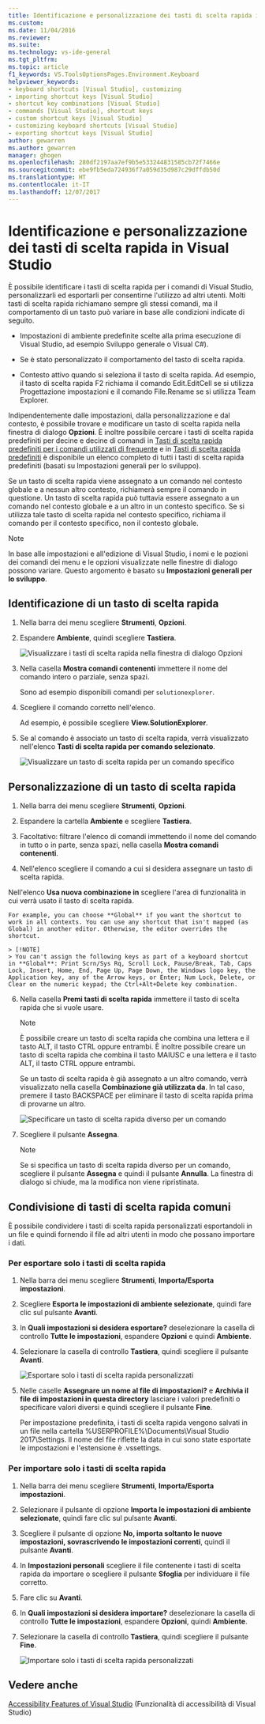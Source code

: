 ```yaml
---
title: Identificazione e personalizzazione dei tasti di scelta rapida in Visual Studio | Microsoft Docs
ms.custom: 
ms.date: 11/04/2016
ms.reviewer: 
ms.suite: 
ms.technology: vs-ide-general
ms.tgt_pltfrm: 
ms.topic: article
f1_keywords: VS.ToolsOptionsPages.Environment.Keyboard
helpviewer_keywords:
- keyboard shortcuts [Visual Studio], customizing
- importing shortcut keys [Visual Studio]
- shortcut key combinations [Visual Studio]
- commands [Visual Studio], shortcut keys
- custom shortcut keys [Visual Studio]
- customizing keyboard shortcuts [Visual Studio]
- exporting shortcut keys [Visual Studio]
author: gewarren
ms.author: gewarren
manager: ghogen
ms.openlocfilehash: 280df2197aa7ef9b5e533244831585cb72f7466e
ms.sourcegitcommit: ebe9fb5eda724936f7a059d35d987c29dffdb50d
ms.translationtype: HT
ms.contentlocale: it-IT
ms.lasthandoff: 12/07/2017
---
```

# <a name="identifying-and-customizing-keyboard-shortcuts-in-visual-studio"></a>Identificazione e personalizzazione dei tasti di scelta rapida in Visual Studio

È possibile identificare i tasti di scelta rapida per i comandi di Visual Studio, personalizzarli ed esportarli per consentirne l'utilizzo ad altri utenti. Molti tasti di scelta rapida richiamano sempre gli stessi comandi, ma il comportamento di un tasto può variare in base alle condizioni indicate di seguito.

- Impostazioni di ambiente predefinite scelte alla prima esecuzione di Visual Studio, ad esempio Sviluppo generale o Visual C#).

- Se è stato personalizzato il comportamento del tasto di scelta rapida.

- Contesto attivo quando si seleziona il tasto di scelta rapida. Ad esempio, il tasto di scelta rapida F2 richiama il comando Edit.EditCell se si utilizza Progettazione impostazioni e il comando File.Rename se si utilizza Team Explorer.

Indipendentemente dalle impostazioni, dalla personalizzazione e dal contesto, è possibile trovare e modificare un tasto di scelta rapida nella finestra di dialogo **Opzioni**. È inoltre possibile cercare i tasti di scelta rapida predefiniti per decine e decine di comandi in [Tasti di scelta rapida predefiniti per i comandi utilizzati di frequente](../ide/default-keyboard-shortcuts-for-frequently-used-commands-in-visual-studio.md) e in [Tasti di scelta rapida predefiniti](../ide/default-keyboard-shortcuts-in-visual-studio.md) è disponibile un elenco completo di tutti i tasti di scelta rapida predefiniti (basati su Impostazioni generali per lo sviluppo).

Se un tasto di scelta rapida viene assegnato a un comando nel contesto globale e a nessun altro contesto, richiamerà sempre il comando in questione. Un tasto di scelta rapida può tuttavia essere assegnato a un comando nel contesto globale e a un altro in un contesto specifico. Se si utilizza tale tasto di scelta rapida nel contesto specifico, richiama il comando per il contesto specifico, non il contesto globale.

> [!NOTE]
> In base alle impostazioni e all'edizione di Visual Studio, i nomi e le pozioni dei comandi dei menu e le opzioni visualizzate nelle finestre di dialogo possono variare. Questo argomento è basato su **Impostazioni generali per lo sviluppo**.

## <a name="identifying-a-keyboard-shortcut"></a>Identificazione di un tasto di scelta rapida

1. Nella barra dei menu scegliere **Strumenti**, **Opzioni**.

2. Espandere **Ambiente**, quindi scegliere **Tastiera**.

   ![Visualizzare i tasti di scelta rapida nella finestra di dialogo Opzioni](../ide/media/optionskeyboard.png "OptionsKeyboard")

3. Nella casella **Mostra comandi contenenti** immettere il nome del comando intero o parziale, senza spazi.

   Sono ad esempio disponibili comandi per `solutionexplorer`.

4. Scegliere il comando corretto nell'elenco.

    Ad esempio, è possibile scegliere **View.SolutionExplorer**.

5. Se al comando è associato un tasto di scelta rapida, verrà visualizzato nell'elenco **Tasti di scelta rapida per comando selezionato**.

   ![Visualizzare un tasto di scelta rapida per un comando specifico](../ide/media/viewshortcut.png "ViewShortcut")

## <a name="customizing-a-keyboard-shortcut"></a>Personalizzazione di un tasto di scelta rapida

1. Nella barra dei menu scegliere **Strumenti**, **Opzioni**.

2. Espandere la cartella **Ambiente** e scegliere **Tastiera**.

3. Facoltativo: filtrare l'elenco di comandi immettendo il nome del comando in tutto o in parte, senza spazi, nella casella **Mostra comandi contenenti**.

4. Nell'elenco scegliere il comando a cui si desidera assegnare un tasto di scelta rapida.

Nell'elenco **Usa nuova combinazione in** scegliere l'area di funzionalità in cui verrà usato il tasto di scelta rapida.

    For example, you can choose **Global** if you want the shortcut to work in all contexts. You can use any shortcut that isn't mapped (as Global) in another editor. Otherwise, the editor overrides the shortcut.

    > [!NOTE]
    > You can't assign the following keys as part of a keyboard shortcut in **Global**: Print Scrn/Sys Rq, Scroll Lock, Pause/Break, Tab, Caps Lock, Insert, Home, End, Page Up, Page Down, the Windows logo key, the Application key, any of the Arrow keys, or Enter; Num Lock, Delete, or Clear on the numeric keypad; the Ctrl+Alt+Delete key combination.

6. Nella casella **Premi tasti di scelta rapida** immettere il tasto di scelta rapida che si vuole usare.

    > [!NOTE]
    > È possibile creare un tasto di scelta rapida che combina una lettera e il tasto ALT, il tasto CTRL oppure entrambi. È inoltre possibile creare un tasto di scelta rapida che combina il tasto MAIUSC e una lettera e il tasto ALT, il tasto CTRL oppure entrambi.

     Se un tasto di scelta rapida è già assegnato a un altro comando, verrà visualizzato nella casella **Combinazione già utilizzata da**. In tal caso, premere il tasto BACKSPACE per eliminare il tasto di scelta rapida prima di provarne un altro.

    ![Specificare un tasto di scelta rapida diverso per un comando](../ide/media/reassignshortcut.png "ReassignShortcut")

7. Scegliere il pulsante **Assegna**.

    > [!NOTE]
    > Se si specifica un tasto di scelta rapida diverso per un comando, scegliere il pulsante **Assegna** e quindi il pulsante **Annulla**. La finestra di dialogo si chiude, ma la modifica non viene ripristinata.

## <a name="sharing-custom-keyboard-shortcuts"></a>Condivisione di tasti di scelta rapida comuni

È possibile condividere i tasti di scelta rapida personalizzati esportandoli in un file e quindi fornendo il file ad altri utenti in modo che possano importare i dati.

### <a name="to-export-only-keyboard-shortcuts"></a>Per esportare solo i tasti di scelta rapida

1. Nella barra dei menu scegliere **Strumenti**, **Importa/Esporta impostazioni**.

2. Scegliere **Esporta le impostazioni di ambiente selezionate**, quindi fare clic sul pulsante **Avanti**.

3. In **Quali impostazioni si desidera esportare?** deselezionare la casella di controllo **Tutte le impostazioni**, espandere **Opzioni** e quindi **Ambiente**.

4. Selezionare la casella di controllo **Tastiera**, quindi scegliere il pulsante **Avanti**.

    ![Esportare solo i tasti di scelta rapida personalizzati](../ide/media/exportshortcuts.png "ExportShortcuts")

5. Nelle caselle **Assegnare un nome al file di impostazioni?** e **Archivia il file di impostazioni in questa directory** lasciare i valori predefiniti o specificare valori diversi e quindi scegliere il pulsante **Fine**.

    Per impostazione predefinita, i tasti di scelta rapida vengono salvati in un file nella cartella %USERPROFILE%\Documents\Visual Studio 2017\Settings. Il nome del file riflette la data in cui sono state esportate le impostazioni e l'estensione è .vssettings.

### <a name="to-import-only-keyboard-shortcuts"></a>Per importare solo i tasti di scelta rapida

1. Nella barra dei menu scegliere **Strumenti**, **Importa/Esporta impostazioni**.

2. Selezionare il pulsante di opzione **Importa le impostazioni di ambiente selezionate**, quindi fare clic sul pulsante **Avanti**.

3. Scegliere il pulsante di opzione **No, importa soltanto le nuove impostazioni, sovrascrivendo le impostazioni correnti**, quindi il pulsante **Avanti**.

4. In **Impostazioni personali** scegliere il file contenente i tasti di scelta rapida da importare o scegliere il pulsante **Sfoglia** per individuare il file corretto.

5. Fare clic su **Avanti**.

6.  In **Quali impostazioni si desidera importare?** deselezionare la casella di controllo **Tutte le impostazioni**, espandere **Opzioni**, quindi **Ambiente**.

7. Selezionare la casella di controllo **Tastiera**, quindi scegliere il pulsante **Fine**.

    ![Importare solo i tasti di scelta rapida personalizzati](../ide/media/importshortcuts.png "ImportShortcuts")

## <a name="see-also"></a>Vedere anche

[Accessibility Features of Visual Studio](../ide/reference/accessibility-features-of-visual-studio.md) (Funzionalità di accessibilità di Visual Studio)